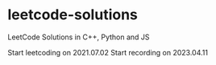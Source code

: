 # leetcode-solutions
LeetCode Solutions in C++, Python and JS

Start leetcoding on 2021.07.02
Start recording on 2023.04.11
